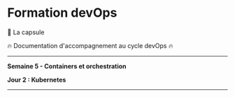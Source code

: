 # Formation devOps

:pill: La capsule

:fire:  Documentation d'accompagnement au cycle devOps :fire:

---

**Semaine 5 - Containers et orchestration**

**Jour 2 : Kubernetes**

---
